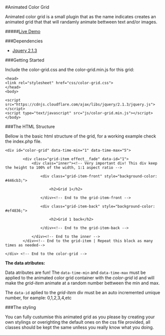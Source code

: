 #Animated Color Grid

Animated color grid is a small plugin that as the name indicates creates an animated grid that that will randamly animate bettween text and/or images.

#####[Live Demo](http://marioduarte.co/animated-color-grid/)

###Dependencies
- [Jquery 2.1.3](https://jquery.com/download/)

###Getting Started

Include the color-grid.css and the color-grid.min.js for this grid:

```
<head>
<link rel="stylesheet" href="css/color-grid.css">
</head>
<body>

<script src="https://cdnjs.cloudflare.com/ajax/libs/jquery/2.1.3/jquery.js"></script>
<script type="text/javascript" src="js/color-grid.min.js"></script>
</body>
```

###The HTML Structure

Bellow is the basic html structure of the grid, for a working example check the index.php file.

```
<div id="color-grid" data-time-min="1" data-time-max="5">

        <div class="grid-item effect__fade" data-id="1">
            <div class="inner"><!-- Very important div! This div keep the height to 100% of the width, 1:1 aspect ratio -->

                <div class="grid-item-front" style="background-color: #446cb3;">

                    <h2>Grid 1</h2>

                </div><!-- End to the grid-item-front -->

                <div class="grid-item-back" style="background-color: #ef4836;">

                    <h2>Grid 1 back</h2>

                </div><!-- End to the grid-item-back -->

            </div><!-- End to the inner -->
        </div><!-- End to the grid-item | Repeat this block as many times as needed-->

</div> <!-- End to the color-grid -->
```

**The data atributes:**

Data atributes are fun! The `data-time-min` and `data-time-max` must be applied to the animated color grid container with the *color-grid* id and will make the *grid-item* animate at a random number bettween the min and max.

The `data-id` aplied to the *grid-item* div must be an auto incremented umique number, for eample: 0,1,2,3,4,etc


###The styling

You can fully custumise this animated grid as you please by creating your own stylings or overighting the default ones on the css file provided, all classes should be kept the same unlless you really know what you doing.
